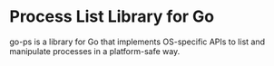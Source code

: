 # Process List Library for Go

go-ps is a library for Go that implements OS-specific APIs to list and
manipulate processes in a platform-safe way.
